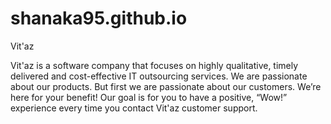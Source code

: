 # shanaka95.github.io
<h>Vit'az</h1>
<p>
<p>Vit'az is a software company that focuses on highly qualitative, timely delivered and cost-effective IT outsourcing services. We are passionate about our products. But first we are passionate about our customers. We’re here for your benefit! Our goal is for you to have a positive, “Wow!” experience every time you contact Vit'az customer support. </p>
